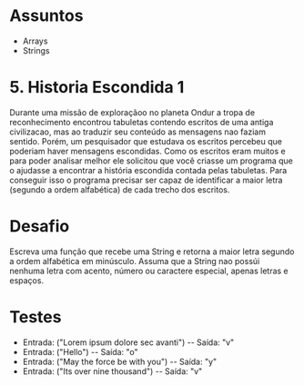 # Assuntos
- Arrays
- Strings

# 5. Historia Escondida 1
Durante uma missão de exploraçãoo no planeta Ondur a tropa de reconhecimento encontrou tabuletas contendo escritos de uma antiga civilizacao, mas ao traduzir seu conteúdo as mensagens nao faziam sentido.
Porém, um pesquisador que estudava os escritos percebeu que poderiam haver mensagens escondidas.
Como os escritos eram muitos e para poder analisar melhor ele solicitou que você criasse um programa que o ajudasse a encontrar a história escondida contada pelas tabuletas.
Para conseguir isso o programa precisar ser capaz de identificar a maior letra (segundo a ordem alfabética) de cada trecho dos escritos.

# Desafio
Escreva uma função que recebe uma String e retorna a maior letra segundo a ordem alfabética em minúsculo.
Assuma que a String nao possúi nenhuma letra com acento, número ou caractere especial, apenas letras e espaços.

# Testes
- Entrada: ("Lorem ipsum dolore sec avanti")
-- Saída: "v"
- Entrada: ("Hello")
-- Saída: "o"
- Entrada: ("May the force be with you")
-- Saída: "y"
- Entrada: ("Its over nine thousand")
-- Saída: "v"